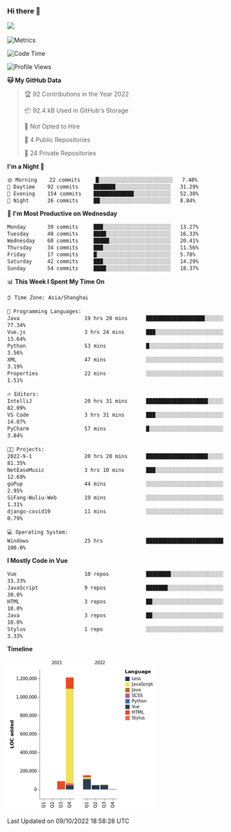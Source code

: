 ### Hi there 👋
![](https://github-readme-stats.vercel.app/api?username=Jamartin-create)

![Metrics](https://metrics.lecoq.io/Jamartin-create?template=classic&base.activity=0&base.community=0&base.repositories=0&isocalendar=1&calendar=1&languages=1&base=header%2C%20activity%2C%20community%2C%20repositories%2C%20metadata&base.indepth=false&base.hireable=false&isocalendar=false&isocalendar.duration=full-year&languages=false&languages.limit=8&languages.threshold=0%25&languages.other=false&languages.colors=github&languages.sections=most-used&languages.indepth=false&languages.analysis.timeout=15&languages.categories=markup%2C%20programming&languages.recent.categories=markup%2C%20programming&languages.recent.load=300&languages.recent.days=14&calendar=false&calendar.limit=1&config.timezone=Asia%2FShanghai)

<!--START_SECTION:waka-->
![Code Time](http://img.shields.io/badge/Code%20Time-232%20hrs%2033%20mins-blue)

![Profile Views](http://img.shields.io/badge/Profile%20Views-0-blue)

**🐱 My GitHub Data** 

> 🏆 92 Contributions in the Year 2022
 > 
> 📦 92.4 kB Used in GitHub's Storage 
 > 
> 🚫 Not Opted to Hire
 > 
> 📜 4 Public Repositories 
 > 
> 🔑 24 Private Repositories  
 > 
**I'm a Night 🦉** 

```text
🌞 Morning    22 commits     █░░░░░░░░░░░░░░░░░░░░░░░░   7.48% 
🌆 Daytime    92 commits     ███████░░░░░░░░░░░░░░░░░░   31.29% 
🌃 Evening    154 commits    █████████████░░░░░░░░░░░░   52.38% 
🌙 Night      26 commits     ██░░░░░░░░░░░░░░░░░░░░░░░   8.84%

```
📅 **I'm Most Productive on Wednesday** 

```text
Monday       39 commits     ███░░░░░░░░░░░░░░░░░░░░░░   13.27% 
Tuesday      48 commits     ████░░░░░░░░░░░░░░░░░░░░░   16.33% 
Wednesday    60 commits     █████░░░░░░░░░░░░░░░░░░░░   20.41% 
Thursday     34 commits     ███░░░░░░░░░░░░░░░░░░░░░░   11.56% 
Friday       17 commits     █░░░░░░░░░░░░░░░░░░░░░░░░   5.78% 
Saturday     42 commits     ███░░░░░░░░░░░░░░░░░░░░░░   14.29% 
Sunday       54 commits     ████░░░░░░░░░░░░░░░░░░░░░   18.37%

```


📊 **This Week I Spent My Time On** 

```text
⌚︎ Time Zone: Asia/Shanghai

💬 Programming Languages: 
Java                     19 hrs 20 mins      ███████████████████░░░░░░   77.34% 
Vue.js                   3 hrs 24 mins       ███░░░░░░░░░░░░░░░░░░░░░░   13.64% 
Python                   53 mins             █░░░░░░░░░░░░░░░░░░░░░░░░   3.56% 
XML                      47 mins             ░░░░░░░░░░░░░░░░░░░░░░░░░   3.19% 
Properties               22 mins             ░░░░░░░░░░░░░░░░░░░░░░░░░   1.51%

🔥 Editors: 
IntelliJ                 20 hrs 31 mins      ████████████████████░░░░░   82.09% 
VS Code                  3 hrs 31 mins       ███░░░░░░░░░░░░░░░░░░░░░░   14.07% 
PyCharm                  57 mins             █░░░░░░░░░░░░░░░░░░░░░░░░   3.84%

🐱‍💻 Projects: 
2022-9-1                 20 hrs 20 mins      ████████████████████░░░░░   81.35% 
NetEaseMusic             3 hrs 10 mins       ███░░░░░░░░░░░░░░░░░░░░░░   12.69% 
goPup                    44 mins             ░░░░░░░░░░░░░░░░░░░░░░░░░   2.95% 
SiFang-Wuliu-Web         19 mins             ░░░░░░░░░░░░░░░░░░░░░░░░░   1.31% 
django-covid19           11 mins             ░░░░░░░░░░░░░░░░░░░░░░░░░   0.79%

💻 Operating System: 
Windows                  25 hrs              █████████████████████████   100.0%

```

**I Mostly Code in Vue** 

```text
Vue                      10 repos            ████████░░░░░░░░░░░░░░░░░   33.33% 
JavaScript               9 repos             ███████░░░░░░░░░░░░░░░░░░   30.0% 
HTML                     3 repos             ██░░░░░░░░░░░░░░░░░░░░░░░   10.0% 
Java                     3 repos             ██░░░░░░░░░░░░░░░░░░░░░░░   10.0% 
Stylus                   1 repo              ░░░░░░░░░░░░░░░░░░░░░░░░░   3.33%

```


**Timeline**

![Chart not found](https://raw.githubusercontent.com/Jamartin-create/Jamartin-create/master/charts/bar_graph.png) 


 Last Updated on 09/10/2022 18:58:28 UTC
<!--END_SECTION:waka-->
